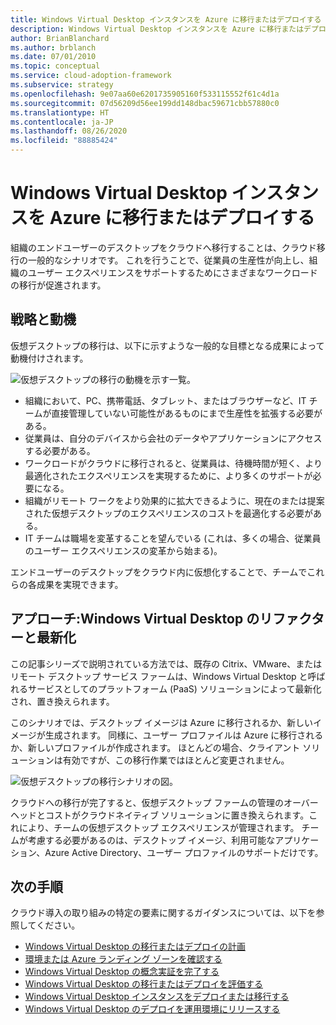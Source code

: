 ```yaml
---
title: Windows Virtual Desktop インスタンスを Azure に移行またはデプロイする
description: Windows Virtual Desktop インスタンスを Azure に移行またはデプロイします。
author: BrianBlanchard
ms.author: brblanch
ms.date: 07/01/2010
ms.topic: conceptual
ms.service: cloud-adoption-framework
ms.subservice: strategy
ms.openlocfilehash: 9e07aa60e6201735905160f533115552f61c4d1a
ms.sourcegitcommit: 07d56209d56ee199dd148dbac59671cbb57880c0
ms.translationtype: HT
ms.contentlocale: ja-JP
ms.lasthandoff: 08/26/2020
ms.locfileid: "88885424"
---
```

# <a name="migrate-or-deploy-windows-virtual-desktop-instances-to-azure"></a>Windows Virtual Desktop インスタンスを Azure に移行またはデプロイする

組織のエンドユーザーのデスクトップをクラウドへ移行することは、クラウド移行の一般的なシナリオです。 これを行うことで、従業員の生産性が向上し、組織のユーザー エクスペリエンスをサポートするためにさまざまなワークロードの移行が促進されます。

## <a name="strategy-and-motivations"></a>戦略と動機

仮想デスクトップの移行は、以下に示すような一般的な目標となる成果によって動機付けされます。

![仮想デスクトップの移行の動機を示す一覧。](../../_images/migrate/wvd/motivations.png)

- 組織において、PC、携帯電話、タブレット、またはブラウザーなど、IT チームが直接管理していない可能性があるものにまで生産性を拡張する必要がある。
- 従業員は、自分のデバイスから会社のデータやアプリケーションにアクセスする必要がある。
- ワークロードがクラウドに移行されると、従業員は、待機時間が短く、より最適化されたエクスペリエンスを実現するために、より多くのサポートが必要になる。
- 組織がリモート ワークをより効果的に拡大できるように、現在のまたは提案された仮想デスクトップのエクスペリエンスのコストを最適化する必要がある。
- IT チームは職場を変革することを望んでいる (これは、多くの場合、従業員のユーザー エクスペリエンスの変革から始まる)。

エンドユーザーのデスクトップをクラウド内に仮想化することで、チームでこれらの各成果を実現できます。

## <a name="approach-windows-virtual-desktop-refactor-and-modernization"></a>アプローチ:Windows Virtual Desktop のリファクターと最新化

この記事シリーズで説明されている方法では、既存の Citrix、VMware、またはリモート デスクトップ サービス ファームは、Windows Virtual Desktop と呼ばれるサービスとしてのプラットフォーム (PaaS) ソリューションによって最新化され、置き換えられます。

このシナリオでは、デスクトップ イメージは Azure に移行されるか、新しいイメージが生成されます。 同様に、ユーザー プロファイルは Azure に移行されるか、新しいプロファイルが作成されます。 ほとんどの場合、クライアント ソリューションは有効ですが、この移行作業ではほとんど変更されません。

![仮想デスクトップの移行シナリオの図。](../../_images/migrate/wvd/scenario-solution.png)

クラウドへの移行が完了すると、仮想デスクトップ ファームの管理のオーバーヘッドとコストがクラウドネイティブ ソリューションに置き換えられます。これにより、チームの仮想デスクトップ エクスペリエンスが管理されます。 チームが考慮する必要があるのは、デスクトップ イメージ、利用可能なアプリケーション、Azure Active Directory、ユーザー プロファイルのサポートだけです。

## <a name="next-steps"></a>次の手順

クラウド導入の取り組みの特定の要素に関するガイダンスについては、以下を参照してください。

- [Windows Virtual Desktop の移行またはデプロイの計画](./plan.md)
- [環境または Azure ランディング ゾーンを確認する](./ready.md)
- [Windows Virtual Desktop の概念実証を完了する](./proof-of-concept.md)
- [Windows Virtual Desktop の移行またはデプロイを評価する](./migrate-assess.md)
- [Windows Virtual Desktop インスタンスをデプロイまたは移行する](./migrate-deploy.md)
- [Windows Virtual Desktop のデプロイを運用環境にリリースする](./migrate-release.md)
